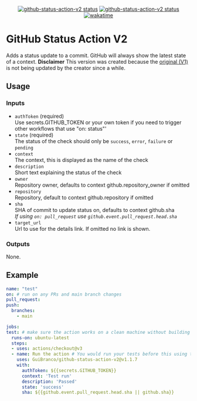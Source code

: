 <p align="center">
  <a href="https://github.com/GuiBranco/github-status-action-v2"><img alt="github-status-action-v2 status" src="https://github.com/GuiBranco/github-status-action-v2/workflows/test/badge.svg"></a>
  <a href="https://github.com/GuiBranco/github-status-action-v2"><img alt="github-status-action-v2 status" src="https://github.com/GuiBranco/github-status-action-v2/workflows/build/badge.svg"></a>
  <a href="https://wakatime.com/badge/github/guibranco/github-status-action-v2"><img src="https://wakatime.com/badge/github/guibranco/github-status-action-v2.svg" alt="wakatime"></a>
</p>

# GitHub Status Action V2

Adds a status update to a commit. GitHub will always show the latest state of a context.
**Disclaimer** This version was created because the [original (V1)](https://github.com/Sibz/github-status-action) is not being updated by the creator since a while.
 
## Usage

### Inputs

 * `authToken` (required)  
 Use secrets.GITHUB_TOKEN or your own token if you need to trigger other workflows that use "on: status"'
 * `state` (required)  
 The status of the check should only be `success`, `error`, `failure` or `pending`
 * `context`  
 The context, this is displayed as the name of the check
 * `description`  
 Short text explaining the status of the check
 * `owner`  
 Repository owner, defaults to context github.repository_owner if omitted
 * `repository`  
 Repository, default to context github.repository if omitted
 * `sha`  
 SHA of commit to update status on, defaults to context github.sha  
 *If using `on: pull_request` use `github.event.pull_request.head.sha`*
 * `target_url`  
 Url to use for the details link. If omitted no link is shown.
  
  ### Outputs
  None.

  ## Example
  ```yml
name: "test"
on: # run on any PRs and main branch changes
  pull_request:
  push:
    branches:
      - main

  jobs:
  test: # make sure the action works on a clean machine without building
    runs-on: ubuntu-latest
    steps:
    - uses: actions/checkout@v3
    - name: Run the action # You would run your tests before this using the output to set state/desc
      uses: GuiBranco/github-status-action-v2@v1.1.7
      with: 
        authToken: ${{secrets.GITHUB_TOKEN}}
        context: 'Test run'
        description: 'Passed'
        state: 'success'
        sha: ${{github.event.pull_request.head.sha || github.sha}}
```
